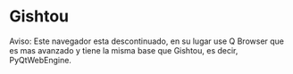 # Gishtou
Aviso: Este navegador esta descontinuado, en su lugar use Q Browser que es mas avanzado y tiene la misma base que Gishtou, es decir, PyQtWebEngine.

